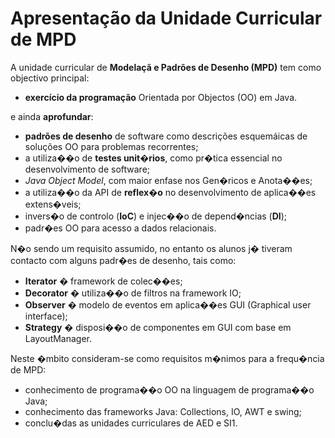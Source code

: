 # Apresentação da Unidade Curricular de MPD

A unidade curricular de **Modelaçã e Padrões de Desenho (MPD)** tem como objectivo principal: 

 * **exercício da programação** Orientada por Objectos (OO) em Java.

e ainda **aprofundar**: 

 * **padrões de desenho** de software como descrições esquemáicas de soluções OO para problemas recorrentes;
 * a utiliza��o de **testes unit�rios**, como pr�tica essencial no desenvolvimento de software;
 * *Java Object Model*, com maior enfase nos Gen�ricos e Anota��es;
 * a utiliza��o da API de **reflex�o** no desenvolvimento de aplica��es extens�veis;
 * invers�o de controlo (**IoC**) e injec��o de depend�ncias (**DI**);
 * padr�es OO para acesso a dados relacionais.

N�o sendo um requisito assumido, no entanto os alunos j� tiveram contacto com alguns padr�es de desenho, tais como:
 
 * **Iterator** � framework de colec��es;
 * **Decorator** � utiliza��o de filtros na framework IO;
 * **Observer** � modelo de eventos em aplica��es GUI (Graphical user interface);
 * **Strategy** � disposi��o de componentes em GUI com base em LayoutManager.
 
Neste �mbito consideram-se como requisitos m�nimos para a frequ�ncia de MPD:
 
 * conhecimento de programa��o OO na linguagem de programa��o Java;
 * conhecimento das frameworks Java: Collections, IO, AWT e swing;
 * conclu�das as unidades curriculares de AED e SI1.
